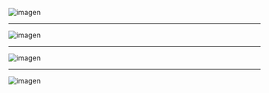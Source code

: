 ![imagen](https://user-images.githubusercontent.com/63612112/199769588-aebf37e2-a61d-4cdb-874c-6eff528b0f83.png)

---
![imagen](https://user-images.githubusercontent.com/63612112/199769904-14f27ebc-dced-47ef-8a94-e1023f03b255.png)

---
![imagen](https://user-images.githubusercontent.com/63612112/199770359-078c072e-c73c-4d7e-97fa-5c1c479602f1.png)

---
![imagen](https://user-images.githubusercontent.com/63612112/199771264-c2df0853-f221-4bbb-a34d-04108a3defa3.png)
